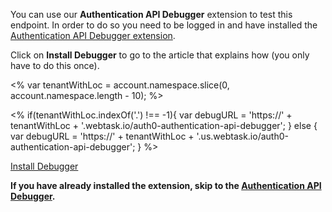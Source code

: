 You can use our **Authentication API Debugger** extension to test this endpoint. In order to do so you need to be logged in and have installed the [Authentication API Debugger extension](/extensions/authentication-api-debugger).

Click on **Install Debugger** to go to the article that explains how (you only have to do this once).

<%
  var tenantWithLoc = account.namespace.slice(0, account.namespace.length - 10);
%>

<%
  if(tenantWithLoc.indexOf('.') !== -1){
    var debugURL = 'https://' + tenantWithLoc + '.webtask.io/auth0-authentication-api-debugger';
  } else {
    var debugURL = 'https://' + tenantWithLoc + '.us.webtask.io/auth0-authentication-api-debugger';
  }
%>

<div class="test-endpoint-box">
  <a href="/extensions/authentication-api-debugger" class="btn btn-primary" target="_blank">Install Debugger</a>
</div>

**If you have already installed the extension, skip to the <a href="${debugURL}" target="_blank">Authentication API Debugger</a>.**

